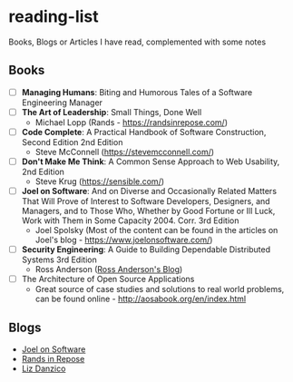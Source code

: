 # reading-list
Books, Blogs or Articles I have read, complemented with some notes

## Books

- [ ] **Managing Humans**: Biting and Humorous Tales of a Software Engineering Manager
- [ ] **The Art of Leadership**: Small Things, Done Well
  - Michael Lopp (Rands - https://randsinrepose.com/)
- [ ] **Code Complete**: A Practical Handbook of Software Construction, Second Edition 2nd Edition
  - Steve McConnell (https://stevemcconnell.com/) 
- [ ] **Don't Make Me Think**: A Common Sense Approach to Web Usability, 2nd Edition
  - Steve Krug (https://sensible.com/)
- [ ] **Joel on Software**: And on Diverse and Occasionally Related Matters That Will Prove of Interest to Software Developers, Designers, and Managers, and to Those Who, Whether by Good Fortune or Ill Luck, Work with Them in Some Capacity 2004. Corr. 3rd Edition
  - Joel Spolsky (Most of the content can be found in the articles on Joel's blog - https://www.joelonsoftware.com/)
- [ ] **Security Engineering**: A Guide to Building Dependable Distributed Systems 3rd Edition
  - Ross Anderson ([Ross Anderson's Blog](https://www.cl.cam.ac.uk/~rja14/))
- [ ] The Architecture of Open Source Applications
  - Great source of case studies and solutions to real world problems, can be found online - http://aosabook.org/en/index.html

## Blogs

- [Joel on Software](https://www.joelonsoftware.com/)
- [Rands in Repose](https://randsinrepose.com/)
- [Liz Danzico](https://bobulate.com/)


